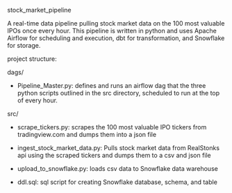 stock_market_pipeline

A real-time data pipeline pulling stock market data on the 100 most valuable IPOs once every hour. This pipeline is written in python and uses Apache Airflow for scheduling and execution, dbt for transformation, and Snowflake for storage.

project structure:

dags/

- Pipeline_Master.py: defines and runs an airflow dag that the three python scripts outlined in the src directory, scheduled to run at the top of every hour.


src/

- scrape_tickers.py: scrapes the 100 most valuable IPO tickers from tradingview.com and dumps them into a json file

- ingest_stock_market_data.py: Pulls stock market data from RealStonks api using the scraped tickers and dumps them to a csv and json file

- upload_to_snowflake.py: loads csv data to Snowflake data warehouse

- ddl.sql: sql script for creating Snowflake database, schema, and table
